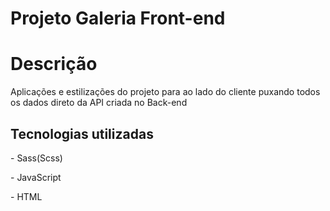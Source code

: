 # Projeto Galeria Front-end

<h1>Descrição</h1>

<p>Aplicações e estilizações do projeto para ao lado do cliente puxando todos os dados direto da API criada no Back-end</p>

<h2>Tecnologias utilizadas</h2>

<p>- Sass(Scss)</p>
<p>- JavaScript</p>
<p>- HTML</p>